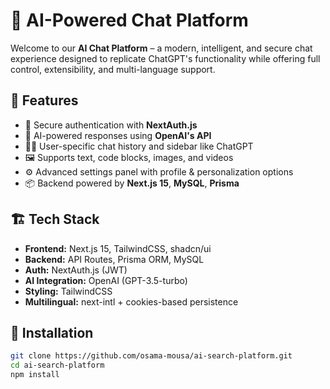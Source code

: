 # 🧠 AI-Powered Chat Platform

Welcome to our **AI Chat Platform** – a modern, intelligent, and secure chat experience designed to replicate ChatGPT's functionality while offering full control, extensibility, and multi-language support.

## 🚀 Features

- 🔐 Secure authentication with **NextAuth.js**
- 💬 AI-powered responses using **OpenAI's API**
- 🧑‍💻 User-specific chat history and sidebar like ChatGPT
- 🖼️ Supports text, code blocks, images, and videos
- ⚙️ Advanced settings panel with profile & personalization options
- 📦 Backend powered by **Next.js 15**, **MySQL**, **Prisma**

## 🏗️ Tech Stack

- **Frontend:** Next.js 15, TailwindCSS, shadcn/ui
- **Backend:** API Routes, Prisma ORM, MySQL
- **Auth:** NextAuth.js (JWT)
- **AI Integration:** OpenAI (GPT-3.5-turbo)
- **Styling:** TailwindCSS
- **Multilingual:** next-intl + cookies-based persistence

## 🧰 Installation

```bash
git clone https://github.com/osama-mousa/ai-search-platform.git
cd ai-search-platform
npm install

